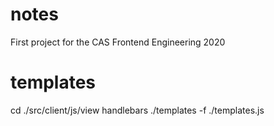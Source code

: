 # notes
First project for the CAS Frontend Engineering 2020

# templates
cd ./src/client/js/view
handlebars ./templates -f ./templates.js
